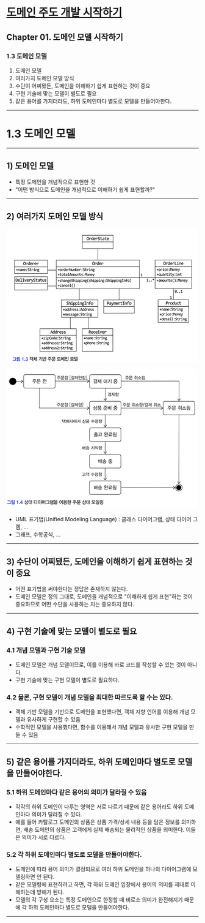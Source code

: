 # <a href = "../README.md" target="_blank">도메인 주도 개발 시작하기</a>
## Chapter 01. 도메인 모델 시작하기
### 1.3 도메인 모델
1) 도메인 모델
2) 여러가지 도메인 모델 방식
3) 수단이 어찌됐든, 도메인을 이해하기 쉽게 표현하는 것이 중요
4) 구현 기술에 맞는 모델이 별도로 필요
5) 같은 용어를 가지더라도, 하위 도메인마다 별도로 모델을 만들어야한다.

---

# 1.3 도메인 모델

---

## 1) 도메인 모델
- 특정 도메인을 개념적으로 표현한 것
- "어떤 방식으로 도메인을 개념적으로 이해하기 쉽게 표현할까?"

---

## 2) 여러가지 도메인 모델 방식

![picture-1-03](imgs/picture-1-03.png)

![picture-1-04](imgs/picture-1-04.png)

- UML 표기법(Unified Modeling Language) : 클래스 다이어그램, 상태 다이어 그램, ...
- 그래프, 수학공식, ...

---

## 3) 수단이 어찌됐든, 도메인을 이해하기 쉽게 표현하는 것이 중요
- 어떤 표기법을 써야한다는 정답은 존재하지 않는다.
- 도메인 모델은 정의 그대로, 도메인을 개념적으로 "이해하게 쉽게 표현"하는 것이 중요하므로
어떤 수단을 사용하는 지는 중요하지 않다.

---

## 4) 구현 기술에 맞는 모델이 별도로 필요

### 4.1 개념 모델과 구현 기술 모델
- 도메인 모델은 개념 모델이므로, 이를 이용해 바로 코드를 작성할 수 있는 것이 아니다.
- 구현 기술에 맞는 구현 모델이 별도로 필요하다.

### 4.2 물론, 구현 모델이 개념 모델을 최대한 따르도록 할 수는 있다.
- 객체 기반 모델을 기반으로 도메인을 표현했다면, 객체 지향 언어를 이용해 개념 모델과 유사하게
구현할 수 있음
- 수학적인 모델을 사용했다면, 함수를 이용해서 개념 모델과 유사한 구현 모델을 만들 수 있음

---

## 5) 같은 용어를 가지더라도, 하위 도메인마다 별도로 모델을 만들어야한다.

### 5.1 하위 도메인마다 같은 용어의 의미가 달라질 수 있음
- 각각의 하위 도메인이 다루는 영역은 서로 다르기 때문에 같은 용어라도 하위 도메인마다 의미가 달라질 수 있다.
- 예를 들어 카탈로그 도메인의 상품은 상품 가격/상세 내용 등을 담은 정보를 의미하면, 배송 도메인의 상품은
고객에게 실제 배송되는 물리적인 상품을 의미한다. 이들은 의미가 서로 다르다.

### 5.2 각 하위 도메인마다 별도로 모델을 만들어야한다.
- 도메인에 따라 용어 의미가 결정되므로 여러 하위 도메인을 하나의 다이어그램에 모델링하면 안 된다.
- 같은 모델링에 표현하려고 하면, 각 하위 도메인 입장에서 용어의 의미를 제대로 이해하는데 방해가 된다.
- 모델의 각 구성 요소는 특정 도메인으로 한정할 때 비로소 의미가 완전해지기 때문에 각 하위 도메인마다 별도로
모델을 만들어야한다.

---
